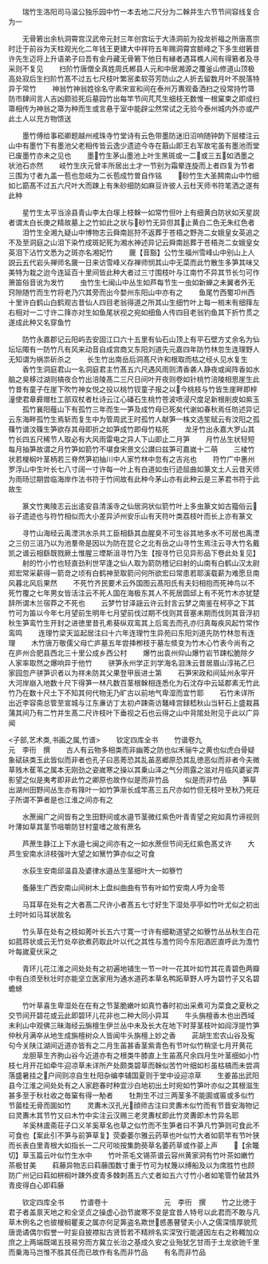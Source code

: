 <!-- { "loadSidebar": true } -->
　　瑞竹生洛阳司马温公独乐园中竹一本去地二尺分为二榦并生六节节间容线复合为一

　　无骨箬出余杭洞霄宫汉武帝元封三年创宫坛于大涤洞前为投龙祈福之所唐髙宗时迁于前谷为天柱观光化二年钱王更建大中祥符五年赐洞霄宫额峰之下多生绀箬昔许先生迈将上升语弟子曰吾有金丹藏无骨箬下他日有縁者遇耳樵人间有得箬者及寻采则不复见
　　扫阶竹唐僧全真姓周氏郴县人元和中居湘源之覆釜山修道山顶极高处寂后生扫阶竹髙不过五七尺枝叶繁宻柔软芬芳防山之人折去留数月叶不脱落特异于常竹
　　神翁竹神翁姓徐名守素宋宣和间在泰州万夀观备洒扫之役常持竹箒防市肆间言人吉凶颇验死后墓园竹出每竿节间芃芃生细枝无数惟一根窠束之即成扫箒相传为神翁之箒为种而生或言悬于室中能辟尘然常试之无验今泰州城内外亦或产此土人以充方物馈送

　　墨竹傅给事崧卿题越州戒珠寺竹堂诗有云色带墨防迷旧沼响随钟韵下层楼注云山中有墨竹下有墨池父老相传皆云逸少遗迹今寺在蕺山即王右军故宅虽有墨池而堂已废墨竹亦未之见也
　　墨竹生茅山墨池上叶生黑斑或一二或三五如洒墨之状池石亦然
　　岐竹生庆元曾丰所居出土才一节别为霜晕连旋而上者四复为节者三围为寸者九盖一苞也忽岐为二长苞成竹曽自作铭
　　砂竹生大圣闗南山中竹细如匕筯髙不过五六尺叶大而踈上有朱砂细防如麻豆许彼人云杜天师书符笔洒之遂有此种

　　星竹生太平当涂县青山李太白塜上枝榦一如常竹但叶上有细黄白防状如天星説者谓太白长庚之精故墓上之竹如此之状与砂竹无异但其止黄白二色无朱红色者
　　泪竹生全湘九疑山中博物志云舜南廵狩不返葬于苍梧之野尧二女娥皇女英追之不及至洞庭之山泪下染竹成斑妃死为湘水神述异记云舜南廵葬于苍梧尧二女娥皇女英泪下沾竹文悉为之斑亦名湘妃竹
　　奯【音豁】公竹生福州雪峰山中别山上人説云五代岩头禅师名奯一日来访雪峰义存禅师悯其山中无菜而此竹散生多笋其味又美特为栽之迨今连延百十里间皆此种大者过三寸围枝叶与江南竹不异其节长匀可作箫笛俗音讹为发竹
　　虫竹生七闽山中丛生如芦每节生一虫如新蝉之未翼者外无窍隙随竹而生竹将老乃穴其旁而出今婺州东阳山中亦有之
　　鱼尾竹西蜀卭州西十里许白鹤山白鹤观古昔仙人四目老翁得道之所其山生细竹叶上每一梢末有细箨左右相对一二寸许二箨亦对生如鱼尾状视之宛如细鱼人传四目老翁钓鱼其下折竹贯之遂成此种又名穿鱼竹

　　防竹永嘉郡记云阳屿去安固江口六十五里有仙石山顶上有平石壁方丈余名为仙坛坛陬有一防竹凡有风来动音自成宫商又东阳刘道先元嘉四年防竹林忽生连理野人无知谓为祸祟斫杀之
　　长生竹出南岳后洞髙尺许和根取而枯之经乆见水复生
　　香竹生洞庭君山一名洞庭君主竹髙五六尺遇风雨则清香袭人静夜或闻阵香如水脑之臭移过湖则槁夜合竹出涪陵髙二三尺日间叶开夜则卷如针桃竹涪陵相思崖生此竹昔有童子在崖下吹竹神女悦之投以桃竹钗童子报之以今桃枝与竹皆生崖畔即梓潼使君章彛赠杜工部双杖者杜诗云江心磻石生桃竹苍波喷浸尺度足新根削皮如紫玉
　　孤竹襄阳薤山下有孤竹三年而生一笋及成竹母已死矣代谢如春秋焉任昉述异记云东海畔孤竹生焉斩而复生中为管周武王时孤竹人献笋一株文选笙赋云有汶阳之孤篠竹谱汶篠生笋欲存其母即折之如笋成竹即母竹枯死
　　龙牙竹出永嘉大罗山其竹长四五尺稀节人取必有大风雨雷电之异人下山即止二月笋
　　月竹丛生状轻短每月抽笋故谓之月竹笋如箭竹不堪食宋景文公讃曰兹笋可嘉嵗十二萌
　　三棱竹状若椶榈叶茎柄若三脊然笋初抽川中人家竹林中忽有之吉兆也
　　符竹广中惠州罗浮山中生叶长七八寸阔一寸许每一叶上有白道如虫行迹屈曲如篆文土人云昔天师为雨旸愆期尝临海岸作法书符于竹间故有此种今茅山亦有此种云是三茅君书符于此故生

　　篆文竹夷陵志云出逺安县清溪寺之仙居洞状似箭竹叶上多虫篆文如古籀俗云谷子遗迹也与符竹相似而大小差异泸州安乐山有天符叶类荔枝叶而长上亦有篆文

　　寻竹山海经云禹湮洪水杀共工臣相繇其血腥臭不可生谷其地多水不可居也禹湮之三仞三沮乃以为池羣帝是因以为防在昆仑之北有岳之山寻竹生焉注云寻大竹名戴凯之谱云相繇既戮厥土惟腥三堙斯沮寻竹乃生【按寻竹已见异形品下卷此处复见】
　　射的竹小竹也轻直劲利世罕逢之仙人取为箭防稽记曰射的山南有白鹤山汉太尉郑宏常采薪得一箭竒之顷有白鹤神至取箭问何所欲宏曰常患若耶溪载薪为难愿旦南风暮北风后果然
　　不死竹齐民要术云外国图云髙阳氏有夫妇相抱而死神鸟以不死竹覆之七年男女皆活注云不死人国在海极东其人不死居圆邱上有不死竹木亦犹楚辞所谓木兰宿莽之不死也
　　云梦竹甘泽謡云许云封言云梦之南鉴在柯亭之下其竹可为笛以今年七月望前生明年七月望前伐过期不伐则其音塞未期而伐则其音浮初秋生笋鸾竹生开封之进徳里昔孔希葵纵双鸾其上后鸾去而孔亦归真每疾风起竹常作鸾鸣
　　连理竹梁天监起居注曰十六年连理竹生异苑曰东阳刘道先防竹林忽有连理
　　木竹唐万敬儒父母亡庐墓五年尝挿栁枝于墓左倐变为竹木心竹表今尚有之在庐州合肥县西北三十里公成乡西公村
　　爆竹出袁州仰山爆竹岩节踈松脆除夕人家率取然之爆响异于他竹
　　骈笋永州学正刘学海名洄洙云昔居眉山淳祐乙巳家园忽产骈笋识者以为祥未防其父果登甲辰进士第
　　石笋宋政和间延州永寜开大河岸崩入地数十尺下得笋一林凡数百茎根榦相连悉化为石沈存中云延郡素无竹此竹乃在数十尺土下不知其何代物无乃旷古以前地气卑湿而宜竹耶
　　石竹未详所出近李容斋总管至宣城与江东亷访丁太初卢踈斋访鼇峰宫録嵇秋山当轩石上盛栽菖蒲其间乃有二竹并生髙二尺许枝叶下垂视之石也云得之山中背隂处附见于此以广异闻

<子部,艺术类,书画之属,竹谱>
　　钦定四库全书
　　竹谱卷九　　　　　　　　元　李衎　撰
　　古人有云物多相类而非幽莠之防也似禾骊牛之黄也似虎白骨疑象碔砆类玉此皆似而非者也孔子曰恶莠恐其乱苖恶郷原恐其乱徳恶似而非者今夫微草贱木萑苇之属本无刚劲之姿嵗寒之操以其乗山泽之气分雨露之滋对月临风婆娑弄影望之似是夷考即非此竹之卿原也故作似是而非竹品
　　似是而非竹品
　　笋草出湖州田野间丛生亦有箨叶一如竹笋渐长成竿髙三五尺亦如竹但无枝叶至秋乃死荘子所谓不笋者是也江淮之间亦有之

　　水蔗闽广之间皆有之生田野间或水邉节茎微红紫色叶青青望之宛如真竹谛视则叶薄如草其茎节咀嚼防甘村童嗜之故有蔗名

　　芦蔗生静江上下水邉七闽之间亦有之一如水蔗但节间无红紫色髙丈许
　　大芦生安南水浒枝强叶大望之如篻竹笋亦似之可食

　　水荻生安南邱温县及婆律水邉丛生茎细叶大一如簝竹

　　蚤藤生广西安南山间树木上盘纠曲曲有节有叶如竹安南人呼为金苓

　　马耳草在处有之大者髙二尺许小者髙五七寸好生下湿处亭亭如竹叶尤似之初出土时叶如马耳状故名

　　竹头草在处有之枝如莠叶长五六寸寛一寸许有细勒道望之如簝竹丛丛秋生白花如菰蒋状或云无竹处卒欲煮药取此叶以代之其性与澹竹同今东阳酒匠直呼此为澹竹叶每嵗夏伏采之

　　青环儿花江淮之间处处有之初遍地铺生一节一叶一花其叶如竹其花青碧色两瓣中有白须至秋壮时亦能坚立医家用为通水道药本草名鸭跖草野人呼为碧竹子又名碧蟾蜍

　　竹叶草喜生卑湿处在在有之节茎脆嫩叶如真竹春时初出采煮可为菜食之夏秋之交节间开碧花或云此即碧环儿花非也二种大同小异耳
　　牛头旃檀香木也出西域末利山中观佛三昧海经云旃檀生伊兰丛中未及长大在地下时芽茎枝叶如阎浮提竹笋仲秋月满卒从地生成旃檀树众人皆闻牛头旃檀上妙之香
　　茈胡生宏农山谷及寃句今关陕江湖间近道亦皆有之二月生苖甚香茎紫青色有节叶似竹稍坚七月开黄花
　　龙胆草生齐朐山谷今近道亦有之根类牛膝直上生苖髙尺余四月生叶茎细如小竹枝七月开花如牵牛迎凉草未详所产处颇类碧草而榦似苦竹叶细如杉虽枯槁而未尝凋落盛暑挂之户间则凉自生杜阳杂编李辅国夏则于堂中设迎凉草
　　生姜苖出武阳县今江淮之间处处有之人家趂春时种宜沙白地初出土时宛如竹笋叶亦似之其根滋生甚多至于秋社收之毎窠有得一觔者
　　牡荆生不过三两茎多不能圎或匾或多似竹节菌桂无骨而圎如竹
　　灵夀木汉孔光顔师古注曰灵夀木似竹而有节晋安海物记曰灵夀木其节竹又曰木竹中实注云汉赐三老灵夀杖即此竹灵夀即木竹异名耶
　　羊奚林鬳斋荘子口义羊奚草名也草之似竹而不生笋者曰不笋凡竹笋则可食此不可食也【案此引不笋与前笋草复】荧委萎尔雅云药草也叶似竹大者如箭竿有节叶狭而长表白里青根大如指长一二尺可啖按集韵藀草名萎药草或作荽上声
　　【余鼈切】草玉篇云叶似竹生水中
　　竹叶茶毛文锡茶谱云容州黄家洞有竹叶茶如嫩竹茶极甘美
　　萪藤异物志曰萪藤围数寸重于竹可为杖篾以缚船及以为席胜竹也顾防广州记曰萪如栟榈叶踈外皮青多棘刺髙五六丈者如五六寸竹小者如笔管竹破其外青皮得白心即萪藤

　　钦定四库全书
　　竹谱卷十　　　　　　　　元　李衎　撰
　　竹之比徳于君子者盖禀天地之和全坚贞之操虚心劲节嵗寒不变是宜昔人特号以此君而不敢与凡草木例名之也彼椶榈瞿麦之属亦何足筭盗名欺世惑愚瞽譬夫小人之儒深情厚貌荒唐诡谲偶尔假誉一时妄自披襟拟古贤哲若不精辨名实深攷行能遽因左右之称輙加众庶之上两端既竭五技易穷而方冀立长治之基成久安之业殆犹乞甘雨于土龙欲驰千里而乗海马岂惟不胜其任而已故作有名而非竹品
　　有名而非竹品
